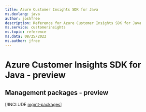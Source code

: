 ```yaml
---
title: Azure Customer Insights SDK for Java
ms.devlang: java
author: joshfree
description: Reference for Azure Customer Insights SDK for Java
ms.service: customerinsights
ms.topic: reference
ms.data: 08/25/2022
ms.author: jfree
---
```

# Azure Customer Insights SDK for Java - preview

## Management packages - preview
[!INCLUDE [mgmt-packages](customer-insights-mgmt-index.md)]